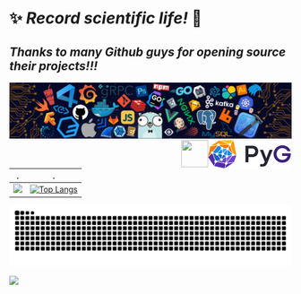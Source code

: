 # ✨ _Record scientific life!_ 👋
## _Thanks to many Github guys for opening source their projects!!!_

![](./Image/1.png)
 <a> <img src="https://raw.githubusercontent.com/pyg-team/pyg_sphinx_theme/master/pyg_sphinx_theme/static/img/pyg_logo_text.svg?sanitize=true" align="right" height="50" > <a href="https://www.python.org/"><img src="https://upload.wikimedia.org/wikipedia/commons/c/c3/Python-logo-notext.svg" align="right" height="48" width="48" > </a>

| .                                                                                                                                       | .                                                                                                                         |
|-----------------------------------------------------------------------------------------------------------------------------------------|---------------------------------------------------------------------------------------------------------------------------|
| <div align="left"> <img height="137px" src="https://github-readme-stats.vercel.app/api?username=sun0225SUN&hide_title=true&hide_border=true&show_icons=trueline_height=21&text_color=000&icon_color=000&bg_color=0,ea6161,ffc64d,fffc4d,52fa5a&theme=graywhite" /> </div>   | [![Top Langs](https://github-readme-stats.vercel.app/api/top-langs/?username=anuraghazra&layout=compact)](https://github.com/anuraghazra/github-readme-stats)  |
<!--   green snake -->
![suxiao1824308603's github activity graph](https://raw.githubusercontent.com/BEPb/BEPb/output/github-contribution-grid-snake.svg)
<!--   stats + languages -->
  
<!--   profile-green-animate -->
![](./profile-3d-contrib/profile-green-animate.svg)

  

<!--
**suxiao1824308603/suxiao1824308603** is a ✨ _special_ ✨ repository because its `README.md` (this file) appears on your GitHub profile.
:hash
Here are some ideas to get you started:

- 🔭 I’m currently working on ...
- 🌱 I’m currently learning ...
- 👯 I’m looking to collaborate on ...
- 🤔 I’m looking for help with ...
- 💬 Ask me about ...
- 📫 How to reach me: ...
- 😄 Pronouns: ...
- ⚡ Fun fact: ...
-->
